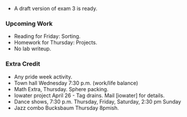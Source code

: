 * A draft version of exam 3 is ready.

### Upcoming Work

* Reading for Friday: Sorting.
* Homework for Thursday: Projects.
* No lab writeup.

### Extra Credit

* Any pride week activity.
* Town hall Wednesday 7:30 p.m. (work/life balance)
* Math Extra, Thursday.  Sphere packing.
* Iowater project April 26 - Tag drains.  Mail [iowater] for details.
* Dance shows, 7:30 p.m. Thursday, Friday, Saturday, 2:30 pm Sunday
* Jazz combo Bucksbaum Thursday 8pmish.

